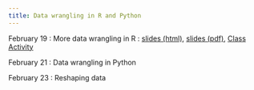 ```yaml
---
title: Data wrangling in R and Python
---
```


February 19
: More data wrangling in R
  : [slides (html)](https://sta279-s24.github.io/slides/lecture_12.html), [slides (pdf)](https://sta279-s24.github.io/slides/lecture_12.pdf), [Class Activity](https://sta279-s24.github.io/class_activities/ca_lecture_12.html)

February 21
: Data wrangling in Python

February 23
: Reshaping data